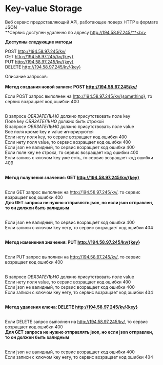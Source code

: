 # Key-value Storage
Веб сервис предоставляющий API, работающее поверх HTTP в формате JSON<br>
**Сервис доступен удаленно по адресу http://194.58.97.245/**<br>

**Доступны следующие методы**<br>

POST http://194.58.97.245/kv/<br>
GET http://194.58.97.245/kv/{key}<br>
PUT http://194.58.97.245/kv/{key}<br>
DELETE http://194.58.97.245/kv/{key}<br>


Описание запросов:<br><br>
<b>Метод создания новой записи: POST http://194.58.97.245/kv/ </b><br>

Если POST запрос выполнен на http://194.58.97.245/kv/{something}, то сервис возращает код ошибки 400<br><br>

В запросе *ОБЯЗАТЕЛЬНО* должно присутствовать поле key<br>
Поле key *ОБЯЗАТЕЛЬНО* должно быть строкой<br>
В запросе *ОБЯЗАТЕЛЬНО* должно присутствовать поле value<br>
Все поля кроме key и value игнорируются<br>
Если нету поля key, то сервис возращает код ошибки 400<br>
Если нету поля value, то сервис возращает код ошибки 400<br>
Если json не валидный, то сервис возращает код ошибки 400<br>
Если поле key не строка, то сервис возращает код ошибки 400<br>
Если запись с ключом key уже есть, то сервис возращает код ошибки 409<br><br>

<b>Метод получения значения: GET http://194.58.97.245/kv/{key} </b><br><br>

Если GET запрос выполнен на http://194.58.97.245/kv/, то сервис возращает код ошибки 400<br>
<b>Для GET запроса не нужно отправлять json, но если json отправлен, то он должен быть валидным</b><br><br>

Если json не валидный, то сервис возращает код ошибки 400<br>
Если записи с ключом key нету, то сервис возращает код ошибки 404<br><br>

<b>Метод изменения значения: PUT http://194.58.97.245/kv/{key} </b><br><br>

Если PUT запрос выполнен на http://194.58.97.245/kv/, то сервис возращает код ошибки 400<br><br>

В запросе *ОБЯЗАТЕЛЬНО* должно присутствовать поле value<br>
Если нету поля value, то сервис возращает код ошибки 400<br>
Если json не валидный, то сервис возращает код ошибки 400<br>
Если записи с ключом key нету, то сервис возращает код ошибки 404<br><br>

<b>Метод удаления ключа: DELETE http://194.58.97.245/kv/{key} </b><br><br>

Если DELETE запрос выполнен на http://194.58.97.245/kv/, то сервис возращает код ошибки 400<br>
<b>Для GET запроса не нужно отправлять json, но если json отправлен, то он должен быть валидным</b><br><br>


Если json не валидный, то сервис возращает код ошибки 400<br>
Если записи с ключом key нету, то сервис возращает код ошибки 404<br><br>





















